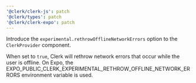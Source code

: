 ```yaml
---
'@clerk/clerk-js': patch
'@clerk/types': patch
'@clerk/clerk-expo': patch
---
```


Introduce the `experimental.rethrowOfflineNetworkErrors` option to the `ClerkProvider` component. 

When set to `true`, Clerk will rethrow network errors that occur while the user is offline.
On Expo, the EXPO_PUBLIC_CLERK_EXPERIMENTAL_RETHROW_OFFLINE_NETWORK_ERRORS environment variable is used.
